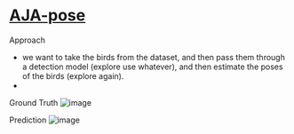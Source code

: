 # [AJA-pose](https://sutdcv.github.io/MMVRAC/)

Approach
- we want to take the birds from the dataset, and then pass them through a detection model (explore use whatever), and then estimate the poses of the birds (explore again).
- 
Ground Truth
![image](https://github.com/Antony-gitau/2024_ICME_Challenge/assets/88529649/d8c4c84a-88c9-4ef7-bcf3-842e5e74d42b)



Prediction
![image](https://github.com/Antony-gitau/2024_ICME_Challenge/assets/88529649/1db2b2bc-94a5-4f2d-acce-9bb85986ca05)
